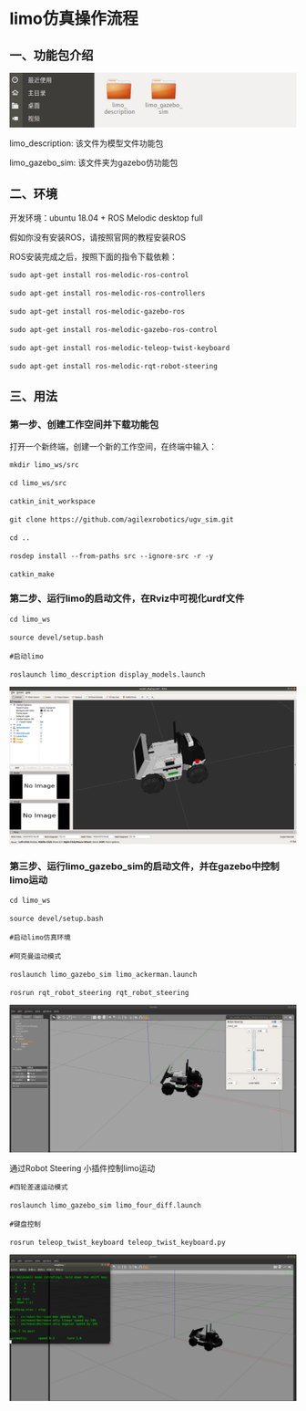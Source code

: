 # limo仿真操作流程

## 一、功能包介绍

![img](image/jieshao.png)

limo_description: 该文件为模型文件功能包

limo_gazebo_sim: 该文件夹为gazebo仿功能包

## 二、环境

开发环境：ubuntu 18.04 + ROS Melodic desktop full

假如你没有安装ROS，请按照官网的教程安装ROS

ROS安装完成之后，按照下面的指令下载依赖：

```
sudo apt-get install ros-melodic-ros-control

sudo apt-get install ros-melodic-ros-controllers

sudo apt-get install ros-melodic-gazebo-ros

sudo apt-get install ros-melodic-gazebo-ros-control

sudo apt-get install ros-melodic-teleop-twist-keyboard	

sudo apt-get install ros-melodic-rqt-robot-steering 
```

## 三、用法

### 第一步、创建工作空间并下载功能包

打开一个新终端，创建一个新的工作空间，在终端中输入：

```
mkdir limo_ws/src

cd limo_ws/src

catkin_init_workspace

git clone https://github.com/agilexrobotics/ugv_sim.git

cd ..

rosdep install --from-paths src --ignore-src -r -y  

catkin_make
```

### 第二步、运行limo的启动文件，在Rviz中可视化urdf文件

```
cd limo_ws

source devel/setup.bash

#启动limo

roslaunch limo_description display_models.launch 
```

![img](image/rviz.png) 

### 第三步、运行limo_gazebo_sim的启动文件，并在gazebo中控制limo运动

```
cd limo_ws

source devel/setup.bash

#启动limo仿真环境

#阿克曼运动模式

roslaunch limo_gazebo_sim limo_ackerman.launch

rosrun rqt_robot_steering rqt_robot_steering
```

![img](image/limo_ackerman.png) 

通过Robot Steering 小插件控制limo运动

```
#四轮差速运动模式

roslaunch limo_gazebo_sim limo_four_diff.launch 

#键盘控制

rosrun teleop_twist_keyboard teleop_twist_keyboard.py 
```

![img](image/limo_diff.png) 

 

 
